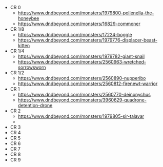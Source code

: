 
* CR 0
	* https://www.dndbeyond.com/monsters/1979800-pollenella-the-honeybee
	* https://www.dndbeyond.com/monsters/16829-commoner
* CR 1/8
	* https://www.dndbeyond.com/monsters/17224-boggle
	* https://www.dndbeyond.com/monsters/1979776-displacer-beast-kitten
* CR 1/4
	* https://www.dndbeyond.com/monsters/1979782-giant-snail
	* https://www.dndbeyond.com/monsters/2560963-wretched-sorrowsworn
* CR 1/2
	* https://www.dndbeyond.com/monsters/2560890-nupperibo
	* https://www.dndbeyond.com/monsters/2560812-firenewt-warrior
* CR 1
	* https://www.dndbeyond.com/monsters/2560770-deinonychus
	* https://www.dndbeyond.com/monsters/3960629-quadrone-detention-drone
* CR 2
	* https://www.dndbeyond.com/monsters/1979805-sir-talavar
	* 
* CR 3
* CR 4
* CR 5
* CR 6
* CR 7
* CR 8
* CR 9